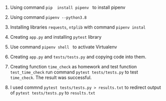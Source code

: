 1. Using command `pip  install pipenv ` to install pipenv

2. Using command `pipenv --python3.8`

3. Installing libraries `requests`, `ntplib` with command `pipenv instal`

4. Creating `app.py` and installing `pytest` library

5. Use command `pipenv shell ` to activate Virtualenv

6. Creating `app.py` and `tests/tests.py` and copying code into them.

7. Creating function `time_check` as homework and test function `test_time_check`
run command `pytest tests/tests.py` to test `time_check`. The result was successful.

8. I used commnd  `pytest tests/tests.py > results.txt` to redirect output of
`pytest tests/tests.py` to `results.txt`

